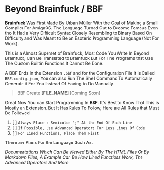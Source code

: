 # Beyond Brainfuck / BBF

**Brainfuck** Was First Made By Urban Müller With the Goal of Making a Small Compiler For AmigaOS. 
The Language Turned Out to Become Famous Even tho It Had a Very Difficult Syntax Closely Resembling to 
Binary Based On Difficulty and Was Meant to Be an Esoteric Programming Language (Not For Work).

This is a Almost Superset of Brainfuck, Most Code You Write In Beyond Brainfuck, Can Be Translated to
Brainfuck But For The Programs that Use The Custom Builtin Functions It Cannot Be Done.  

A BBF Ends in the Extension `.bbf` and for the Configuration File It is Called `BBF.config.json`,
You can also Run The Shell Command To Automatically Generate it For You Instead Of Having to Do Manually

> BBF Create **[FILE_NAME]**  {Coming Soon}

Great Now You can Start Programming In **BBF**. It's Best to Know That This is Mostly an Extension.
But It Has Rules To Follow, Here are All Rules that Must Be Followed

1. [ ] `Always Place a Semicolon ";" At the End Of Each Line`
2. [ ] `If Possible, Use Advanced Operators For Less Lines Of Code`
3. [ ] `For Lined Functions, Place Them First`


There are Plans For the Language Such As:

*Documentations Which Can Be Viewed Either By The HTML Files Or By Markdown Files, A Example Can Be How 
Lined Functions Work, The Advanced Operators And More*
